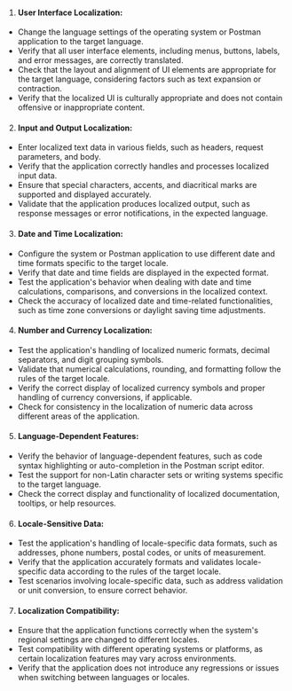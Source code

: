 1. <h4>User Interface Localization:</h4>

* Change the language settings of the operating system or Postman application to the target language.
* Verify that all user interface elements, including menus, buttons, labels, and error messages, are correctly translated.
* Check that the layout and alignment of UI elements are appropriate for the target language, considering factors such as text expansion or contraction.
* Verify that the localized UI is culturally appropriate and does not contain offensive or inappropriate content.

2. <h4>Input and Output Localization:</h4>

* Enter localized text data in various fields, such as headers, request parameters, and body.
* Verify that the application correctly handles and processes localized input data.
* Ensure that special characters, accents, and diacritical marks are supported and displayed accurately.
* Validate that the application produces localized output, such as response messages or error notifications, in the expected language.

3. <h4>Date and Time Localization:</h4>

* Configure the system or Postman application to use different date and time formats specific to the target locale.
* Verify that date and time fields are displayed in the expected format.
* Test the application's behavior when dealing with date and time calculations, comparisons, and conversions in the localized context.
* Check the accuracy of localized date and time-related functionalities, such as time zone conversions or daylight saving time adjustments.

4. <h4>Number and Currency Localization:</h4>

* Test the application's handling of localized numeric formats, decimal separators, and digit grouping symbols.
* Validate that numerical calculations, rounding, and formatting follow the rules of the target locale.
* Verify the correct display of localized currency symbols and proper handling of currency conversions, if applicable.
* Check for consistency in the localization of numeric data across different areas of the application.

5. <h4>Language-Dependent Features:</h4>

* Verify the behavior of language-dependent features, such as code syntax highlighting or auto-completion in the Postman script editor.
* Test the support for non-Latin character sets or writing systems specific to the target language.
* Check the correct display and functionality of localized documentation, tooltips, or help resources.

6. <h4>Locale-Sensitive Data:</h4>

* Test the application's handling of locale-specific data formats, such as addresses, phone numbers, postal codes, or units of measurement.
* Verify that the application accurately formats and validates locale-specific data according to the rules of the target locale.
* Test scenarios involving locale-specific data, such as address validation or unit conversion, to ensure correct behavior.

7. <h4>Localization Compatibility:</h4>

* Ensure that the application functions correctly when the system's regional settings are changed to different locales.
* Test compatibility with different operating systems or platforms, as certain localization features may vary across environments.
* Verify that the application does not introduce any regressions or issues when switching between languages or locales.
